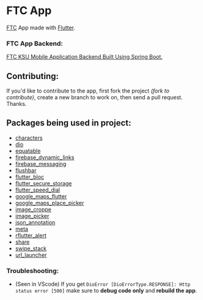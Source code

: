 # FTC App
[FTC](https://www.ftcksu.com/) App made with [Flutter](https://flutter.dev/).
### FTC App Backend:
[FTC KSU Mobile Application Backend Built Using Spring Boot.](https://github.com/FerasAloudah/ftc-app-backend)
## Contributing:
If you'd like to contribute to the app, first fork the project *(fork to contribute)*, create a new branch to work on, then send a pull request. Thanks.
## Packages being used in project:
* [characters](https://pub.dev/packages/characters)
* [dio](https://pub.dev/packages/dio)
* [equatable](https://pub.dev/packages/equatable)
* [firebase_dynamic_links](https://pub.dev/packages/firebase_dynamic_links)
* [firebase_messaging](https://pub.dev/packages/firebase_messaging)
* [flushbar](https://pub.dev/packages/flushbar)
* [flutter_bloc](https://pub.dev/packages/flutter_bloc)
* [flutter_secure_storage](https://pub.dev/packages/flutter_secure_storage)
* [flutter_speed_dial](https://pub.dev/packages/flutter_speed_dial)
* [google_maps_flutter](https://pub.dev/packages/google_maps_flutter)
* [google_maps_place_picker](https://pub.dev/packages/google_maps_place_picker)
* [image_croppe](https://pub.dev/packages/image_croppe)
* [image_picker](https://pub.dev/packages/image_picker)
* [json_annotation](https://pub.dev/packages/json_annotation)
* [meta](https://pub.dev/packages/meta)
* [rflutter_alert](https://pub.dev/packages/rflutter_alert)
* [share](https://pub.dev/packages/share)
* [swipe_stack](https://pub.dev/packages/swipe_stack)
* [url_launcher](https://pub.dev/packages/url_launcher)
### Troubleshooting:
- (Seen in VScode) If you get `DioError [DioErrorType.RESPONSE]: Http status error [500]` make sure to **debug code only** and **rebuild the app**.